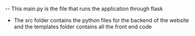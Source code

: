 -- This main.py is the file that runs the application through flask

- The src folder contains the python files for the backend of the website and the templates folder contains all the front end code

